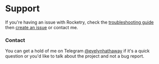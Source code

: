 # Support
If you're having an issue with Rocketry, check the [troubleshooting guide](troubleshooting.md) then [create an issue](https://github.com/rocketryjs/rocketry/issues/new) or contact me.


### Contact
You can get a hold of me on Telegram [@evelynhathaway](https://t.me/evelynhathaway) if it's a quick question or you'd like to talk about the project and not a bug report.
